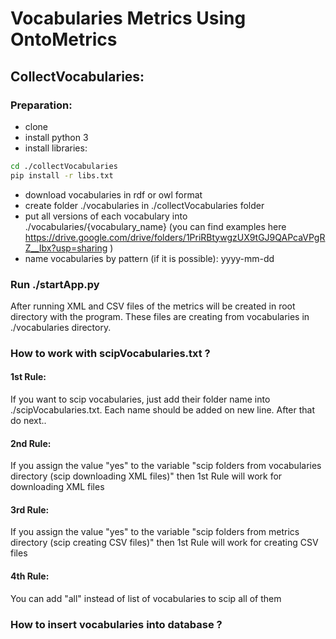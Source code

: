 # Vocabularies Metrics Using OntoMetrics

## CollectVocabularies:

### Preparation:
- clone
- install python 3
- install libraries:
```sh
cd ./collectVocabularies
pip install -r libs.txt
```
- download vocabularies in rdf or owl format
- create folder ./vocabularies in ./collectVocabularies folder 
- put all versions of each vocabulary into ./vocabularies/{vocabulary_name} (you can find examples here https://drive.google.com/drive/folders/1PriRBtywgzUX9tGJ9QAPcaVPgRZ__Ibx?usp=sharing )
- name vocabularies by pattern (if it is possible): yyyy-mm-dd

### Run ./startApp.py

After running XML and CSV files of the metrics will be created in root directory with the program.
These files are creating from vocabularies in ./vocabularies directory.

### How to work with scipVocabularies.txt ?

#### 1st Rule: 
If you want to scip vocabularies, just add their folder name into ./scipVocabularies.txt. Each name should be added on new line. After that do next..
#### 2nd Rule:
If you assign the value "yes" to the variable "scip folders from vocabularies directory (scip downloading XML files)" then 1st Rule will work for downloading XML files
#### 3rd Rule:
If you assign the value "yes" to the variable "scip folders from metrics directory (scip creating CSV files)" then 1st Rule will work for creating CSV files
#### 4th Rule:
You can add "all" instead of list of vocabularies to scip all of them

### How to insert vocabularies into database ?

